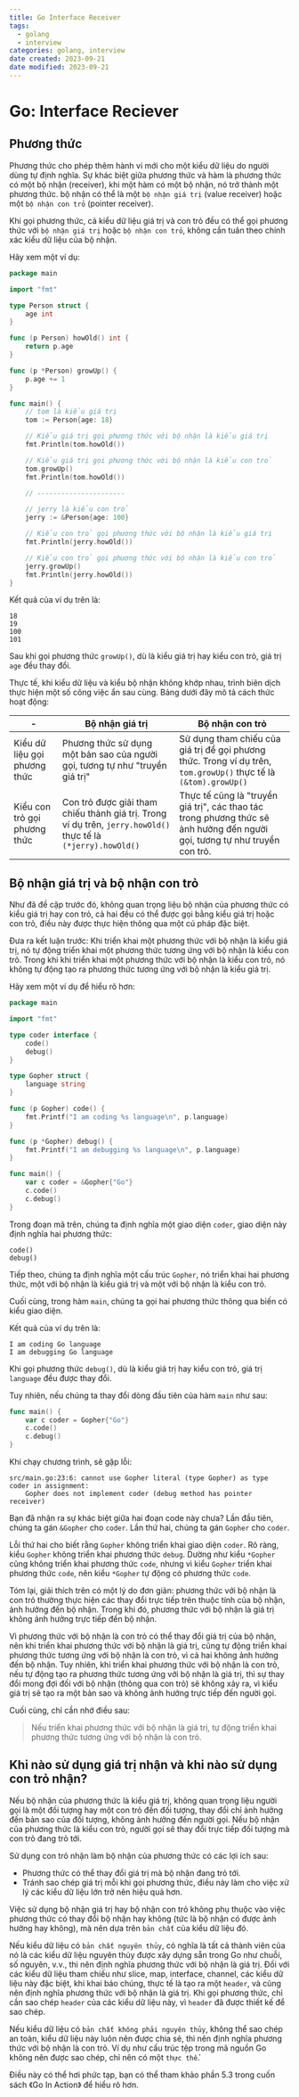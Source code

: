```yaml
---
title: Go Interface Receiver
tags:
  - golang
  - interview
categories: golang, interview
date created: 2023-09-21
date modified: 2023-09-21
---
```


# Go: Interface Reciever

## Phương thức

Phương thức cho phép thêm hành vi mới cho một kiểu dữ liệu do người dùng tự định nghĩa. Sự khác biệt giữa phương thức và hàm là phương thức có một bộ nhận (receiver), khi một hàm có một bộ nhận, nó trở thành một phương thức. bộ nhận có thể là một `bộ nhận giá trị` (value receiver) hoặc một `bộ nhận con trỏ` (pointer receiver).

Khi gọi phương thức, cả kiểu dữ liệu giá trị và con trỏ đều có thể gọi phương thức với `bộ nhận giá trị` hoặc `bộ nhận con trỏ`, không cần tuân theo chính xác kiểu dữ liệu của bộ nhận.

Hãy xem một ví dụ:

```go
package main

import "fmt"

type Person struct {
	age int
}

func (p Person) howOld() int {
	return p.age
}

func (p *Person) growUp() {
	p.age += 1
}

func main() {
	// tom là kiểu giá trị
	tom := Person{age: 18}

	// Kiểu giá trị gọi phương thức với bộ nhận là kiểu giá trị
	fmt.Println(tom.howOld())

	// Kiểu giá trị gọi phương thức với bộ nhận là kiểu con trỏ
	tom.growUp()
	fmt.Println(tom.howOld())

	// ----------------------

	// jerry là kiểu con trỏ
	jerry := &Person{age: 100}

	// Kiểu con trỏ gọi phương thức với bộ nhận là kiểu giá trị
	fmt.Println(jerry.howOld())

	// Kiểu con trỏ gọi phương thức với bộ nhận là kiểu con trỏ
	jerry.growUp()
	fmt.Println(jerry.howOld())
}
```

Kết quả của ví dụ trên là:

```shell
18
19
100
101
```

Sau khi gọi phương thức `growUp()`, dù là kiểu giá trị hay kiểu con trỏ, giá trị `age` đều thay đổi.

Thực tế, khi kiểu dữ liệu và kiểu bộ nhận không khớp nhau, trình biên dịch thực hiện một số công việc ẩn sau cùng. Bảng dưới đây mô tả cách thức hoạt động:

|-|Bộ nhận giá trị|Bộ nhận con trỏ|
|---|---|---|
|Kiểu dữ liệu gọi phương thức|Phương thức sử dụng một bản sao của người gọi, tương tự như "truyền giá trị"|Sử dụng tham chiếu của giá trị để gọi phương thức. Trong ví dụ trên, `tom.growUp()` thực tế là `(&tom).growUp()`|
|Kiểu con trỏ gọi phương thức|Con trỏ được giải tham chiếu thành giá trị. Trong ví dụ trên, `jerry.howOld()` thực tế là `(*jerry).howOld()`|Thực tế cũng là "truyền giá trị", các thao tác trong phương thức sẽ ảnh hưởng đến người gọi, tương tự như truyền con trỏ.

## Bộ nhận giá trị và bộ nhận con trỏ

Như đã đề cập trước đó, không quan trọng liệu bộ nhận của phương thức có kiểu giá trị hay con trỏ, cả hai đều có thể được gọi bằng kiểu giá trị hoặc con trỏ, điều này được thực hiện thông qua một cú pháp đặc biệt.

Đưa ra kết luận trước: Khi triển khai một phương thức với bộ nhận là kiểu giá trị, nó tự động triển khai một phương thức tương ứng với bộ nhận là kiểu con trỏ. Trong khi khi triển khai một phương thức với bộ nhận là kiểu con trỏ, nó không tự động tạo ra phương thức tương ứng với bộ nhận là kiểu giá trị.

Hãy xem một ví dụ để hiểu rõ hơn:

```go
package main

import "fmt"

type coder interface {
	code()
	debug()
}

type Gopher struct {
	language string
}

func (p Gopher) code() {
	fmt.Printf("I am coding %s language\n", p.language)
}

func (p *Gopher) debug() {
	fmt.Printf("I am debugging %s language\n", p.language)
}

func main() {
	var c coder = &Gopher{"Go"}
	c.code()
	c.debug()
}
```

Trong đoạn mã trên, chúng ta định nghĩa một giao diện `coder`, giao diện này định nghĩa hai phương thức:

```golang
code()
debug()
```

Tiếp theo, chúng ta định nghĩa một cấu trúc `Gopher`, nó triển khai hai phương thức, một với bộ nhận là kiểu giá trị và một với bộ nhận là kiểu con trỏ.

Cuối cùng, trong hàm `main`, chúng ta gọi hai phương thức thông qua biến có kiểu giao diện.

Kết quả của ví dụ trên là:

```shell
I am coding Go language
I am debugging Go language
```

Khi gọi phương thức `debug()`, dù là kiểu giá trị hay kiểu con trỏ, giá trị `language` đều được thay đổi.

Tuy nhiên, nếu chúng ta thay đổi dòng đầu tiên của hàm `main` như sau:

```go
func main() {
	var c coder = Gopher{"Go"}
	c.code()
	c.debug()
}
```

Khi chạy chương trình, sẽ gặp lỗi:

```shell
src/main.go:23:6: cannot use Gopher literal (type Gopher) as type coder in assignment:
	Gopher does not implement coder (debug method has pointer receiver)
```

Bạn đã nhận ra sự khác biệt giữa hai đoạn code này chưa? Lần đầu tiên, chúng ta gán `&Gopher` cho `coder`. Lần thứ hai, chúng ta gán `Gopher` cho `coder`.

Lỗi thứ hai cho biết rằng `Gopher` không triển khai giao diện `coder`. Rõ ràng, kiểu `Gopher` không triển khai phương thức `debug`. Dường như kiểu `*Gopher` cũng không triển khai phương thức `code`, nhưng vì kiểu `Gopher` triển khai phương thức `code`, nên kiểu `*Gopher` tự động có phương thức `code`.

Tóm lại, giải thích trên có một lý do đơn giản: phương thức với bộ nhận là con trỏ thường thực hiện các thay đổi trực tiếp trên thuộc tính của bộ nhận, ảnh hưởng đến bộ nhận. Trong khi đó, phương thức với bộ nhận là giá trị không ảnh hưởng trực tiếp đến bộ nhận.

Vì phương thức với bộ nhận là con trỏ có thể thay đổi giá trị của bộ nhận, nên khi triển khai phương thức với bộ nhận là giá trị, cũng tự động triển khai phương thức tương ứng với bộ nhận là con trỏ, vì cả hai không ảnh hưởng đến bộ nhận. Tuy nhiên, khi triển khai phương thức với bộ nhận là con trỏ, nếu tự động tạo ra phương thức tương ứng với bộ nhận là giá trị, thì sự thay đổi mong đợi đối với bộ nhận (thông qua con trỏ) sẽ không xảy ra, vì kiểu giá trị sẽ tạo ra một bản sao và không ảnh hưởng trực tiếp đến người gọi.

Cuối cùng, chỉ cần nhớ điều sau:

> Nếu triển khai phương thức với bộ nhận là giá trị, tự động triển khai phương thức tương ứng với bộ nhận là con trỏ.

## Khi nào sử dụng giá trị nhận và khi nào sử dụng con trỏ nhận?

Nếu bộ nhận của phương thức là kiểu giá trị, không quan trọng liệu người gọi là một đối tượng hay một con trỏ đến đối tượng, thay đổi chỉ ảnh hưởng đến bản sao của đối tượng, không ảnh hưởng đến người gọi. Nếu bộ nhận của phương thức là kiểu con trỏ, người gọi sẽ thay đổi trực tiếp đối tượng mà con trỏ đang trỏ tới.

Sử dụng con trỏ nhận làm bộ nhận của phương thức có các lợi ích sau:

- Phương thức có thể thay đổi giá trị mà bộ nhận đang trỏ tới.
- Tránh sao chép giá trị mỗi khi gọi phương thức, điều này làm cho việc xử lý các kiểu dữ liệu lớn trở nên hiệu quả hơn.

Việc sử dụng bộ nhận giá trị hay bộ nhận con trỏ không phụ thuộc vào việc phương thức có thay đổi bộ nhận hay không (tức là bộ nhận có được ảnh hưởng hay không), mà nên dựa trên `bản chất` của kiểu dữ liệu đó.

Nếu kiểu dữ liệu có `bản chất nguyên thủy`, có nghĩa là tất cả thành viên của nó là các kiểu dữ liệu nguyên thủy được xây dựng sẵn trong Go như chuỗi, số nguyên, v.v., thì nên định nghĩa phương thức với bộ nhận là giá trị. Đối với các kiểu dữ liệu tham chiếu như slice, map, interface, channel, các kiểu dữ liệu này đặc biệt, khi khai báo chúng, thực tế là tạo ra một `header`, và cũng nên định nghĩa phương thức với bộ nhận là giá trị. Khi gọi phương thức, chỉ cần sao chép `header` của các kiểu dữ liệu này, vì `header` đã được thiết kế để sao chép.

Nếu kiểu dữ liệu có `bản chất không phải nguyên thủy`, không thể sao chép an toàn, kiểu dữ liệu này luôn nên được chia sẻ, thì nên định nghĩa phương thức với bộ nhận là con trỏ. Ví dụ như cấu trúc tệp trong mã nguồn Go không nên được sao chép, chỉ nên có một `thực thể`.

Điều này có thể hơi phức tạp, bạn có thể tham khảo phần 5.3 trong cuốn sách 《Go In Action》 để hiểu rõ hơn.
